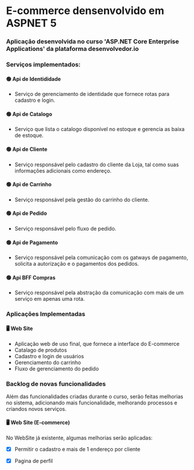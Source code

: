 # E-commerce densenvolvido em ASPNET 5

### Aplicação desenvolvida no curso 'ASP.NET Core Enterprise Applications' da plataforma desenvolvedor.io


### Serviços implementados:

#### 🟢 Api de Identididade 
  - Serviço de gerenciamento de identidade que fornece rotas para cadastro e login. 

#### 🟢 Api de Catalogo
  - Serviço que lista o catalogo disponível no estoque e gerencia as baixa de estoque. 

#### 🟢 Api de Cliente 
  - Serviço responsável pelo cadastro do cliente da Loja, tal como suas informações adicionais como endereço. 

#### 🟢 Api de Carrinho 
  - Serviço responsável pela gestão do carrinho do cliente.

#### 🟢 Api de Pedido
  - Serviço responsável pelo fluxo de pedido.

#### 🟢 Api de Pagamento
  - Serviço responsável pela comunicação com os gatways de pagamento, solicita a autorização e o pagamentos dos pedidos.
 
#### 🟢 Api BFF Compras
  - Serviço responsável pela abstração da comunicação com mais de um serviço em apenas uma rota. 

### Aplicações Implementadas

#### 🖥️ Web Site 
  - Aplicação web de uso final, que fornece a interface do E-commerce
  - Catalago de produtos
  - Cadastro e login de usuários
  - Gerenciamento do carrinho
  - Fluxo de gerenciamento do pedido

### Backlog de novas funcionalidades

Além das funcionalidades criadas durante o curso, serão feitas melhorias no sistema, adicionando mais funcionalidade, melhorando processos e criandos novos serviços.

#### 🖥️ Web Site (E-commerce)
  No WebSite já existente, algumas melhorias serão aplicadas:
 
- [x] Permitir o cadastro e mais de 1 endereço por cliente 
- [x] Pagina de perfil

